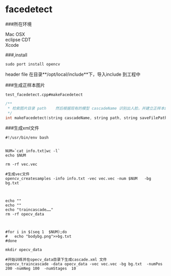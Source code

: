# facedetect

###所在环境

Mac OSX  
eclipse CDT   
Xcode 



###,install

```
sudo port install opencv
```

header file 在目录**/opt/local/include**下，导入include 到工程中


###生成正样本图片

`test_facedetect.cpp#makeFacedetect` 
```c++
/**
 * 检索图片目录 path    然后根据现有的模型 cascadeName 识别出人脸，并建立正样本的描述文件  格式是 fileName num  x y w h x2 y2 w2 h2 ……【具体定义可以查官方文档】
 */
int makeFacedetect(string cascadeName, string path, string saveFilePath);
```


###生成xml文件

```shell
#!/usr/bin/env bash


NUM=`cat info.txt|wc -l`
echo $NUM

rm -rf vec.vec

#生成vec文件
opencv_createsamples -info info.txt -vec vec.vec -num $NUM   -bg bg.txt  



echo ""
echo ""
echo "traincascade……"
rm -rf opecv_data



#for i in $(seq 1  $NUM);do
#	echo "bodybg.png">>bg.txt
#done

mkdir opecv_data

#开始训练并在opecv_data目录下生成cascade.xml 文件
opencv_traincascade -data opecv_data -vec vec.vec -bg bg.txt  -numPos 200 -numNeg 100  -numStages  10  

```









